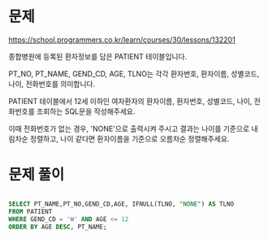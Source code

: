 # 문제

https://school.programmers.co.kr/learn/courses/30/lessons/132201

종합병원에 등록된 환자정보를 담은 PATIENT 테이블입니다.

PT_NO, PT_NAME, GEND_CD, AGE, TLNO는 각각 환자번호, 환자이름, 성별코드, 나이, 전화번호를 의미합니다.

PATIENT 테이블에서 12세 이하인 여자환자의 환자이름, 환자번호, 성별코드, 나이, 전화번호를 조회하는 SQL문을 작성해주세요. 

이때 전화번호가 없는 경우, 'NONE'으로 출력시켜 주시고 결과는 나이를 기준으로 내림차순 정렬하고, 나이 같다면 환자이름을 기준으로 오름차순 정렬해주세요.

# 문제 풀이

```sql

SELECT PT_NAME,PT_NO,GEND_CD,AGE, IFNULL(TLNO, "NONE") AS TLNO
FROM PATIENT
WHERE GEND_CD = 'W' AND AGE <= 12
ORDER BY AGE DESC, PT_NAME;

```
